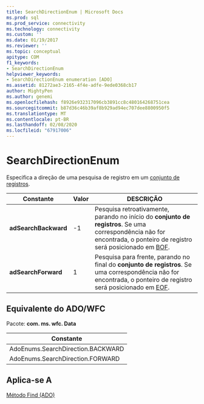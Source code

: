 ```yaml
---
title: SearchDirectionEnum | Microsoft Docs
ms.prod: sql
ms.prod_service: connectivity
ms.technology: connectivity
ms.custom: ''
ms.date: 01/19/2017
ms.reviewer: ''
ms.topic: conceptual
apitype: COM
f1_keywords:
- SearchDirectionEnum
helpviewer_keywords:
- SearchDirectionEnum enumeration [ADO]
ms.assetid: 81272ae3-2165-4f4e-adfe-9ede0368cb17
author: MightyPen
ms.author: genemi
ms.openlocfilehash: f8926e932317096cb3891cc8c480164268751cea
ms.sourcegitcommit: b87d36c46b39af8b929ad94ec707dee8800950f5
ms.translationtype: MT
ms.contentlocale: pt-BR
ms.lasthandoff: 02/08/2020
ms.locfileid: "67917006"
---
```

# <a name="searchdirectionenum"></a>SearchDirectionEnum
Especifica a direção de uma pesquisa de registro em um [conjunto de registros](../../../ado/reference/ado-api/recordset-object-ado.md).  
  
|Constante|Valor|DESCRIÇÃO|  
|--------------|-----------|-----------------|  
|**adSearchBackward**|-1|Pesquisa retroativamente, parando no início do **conjunto de registros**. Se uma correspondência não for encontrada, o ponteiro de registro será posicionado em [BOF](../../../ado/reference/ado-api/bof-eof-properties-ado.md).|  
|**adSearchForward**|1|Pesquisa para frente, parando no final do **conjunto de registros**. Se uma correspondência não for encontrada, o ponteiro de registro será posicionado em [EOF](../../../ado/reference/ado-api/bof-eof-properties-ado.md).|  
  
## <a name="adowfc-equivalent"></a>Equivalente do ADO/WFC  
 Pacote: **com. ms. wfc. Data**  
  
|Constante|  
|--------------|  
|AdoEnums.SearchDirection.BACKWARD|  
|AdoEnums.SearchDirection.FORWARD|  
  
## <a name="applies-to"></a>Aplica-se A  
 [Método Find (ADO)](../../../ado/reference/ado-api/find-method-ado.md)

